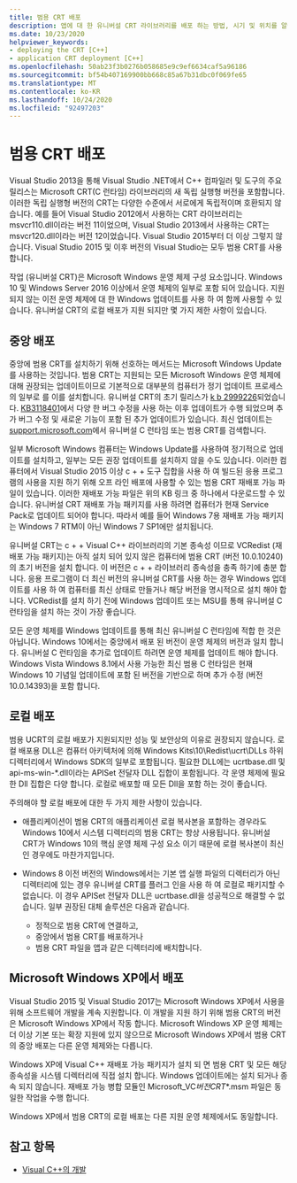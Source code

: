 ```yaml
---
title: 범용 CRT 배포
description: 앱에 대 한 유니버설 CRT 라이브러리를 배포 하는 방법, 시기 및 위치를 알아봅니다.
ms.date: 10/23/2020
helpviewer_keywords:
- deploying the CRT [C++]
- application CRT deployment [C++]
ms.openlocfilehash: 50ab23f3b0276b058685e9c9ef6634caf5a96186
ms.sourcegitcommit: bf54b407169900bb668c85a67b31dbc0f069fe65
ms.translationtype: MT
ms.contentlocale: ko-KR
ms.lasthandoff: 10/24/2020
ms.locfileid: "92497203"
---
```

# <a name="universal-crt-deployment"></a>범용 CRT 배포

Visual Studio 2013을 통해 Visual Studio .NET에서 C++ 컴파일러 및 도구의 주요 릴리스는 Microsoft CRT(C 런타임) 라이브러리의 새 독립 실행형 버전을 포함합니다. 이러한 독립 실행형 버전의 CRT는 다양한 수준에서 서로에게 독립적이며 호환되지 않습니다. 예를 들어 Visual Studio 2012에서 사용하는 CRT 라이브러리는 msvcr110.dll이라는 버전 11이었으며, Visual Studio 2013에서 사용하는 CRT는 msvcr120.dll이라는 버전 12이었습니다. Visual Studio 2015부터 더 이상 그렇지 않습니다. Visual Studio 2015 및 이후 버전의 Visual Studio는 모두 범용 CRT를 사용합니다.

작업 (유니버설 CRT)은 Microsoft Windows 운영 체제 구성 요소입니다. Windows 10 및 Windows Server 2016 이상에서 운영 체제의 일부로 포함 되어 있습니다. 지원 되지 않는 이전 운영 체제에 대 한 Windows 업데이트를 사용 하 여 함께 사용할 수 있습니다. 유니버설 CRT의 로컬 배포가 지원 되지만 몇 가지 제한 사항이 있습니다.

## <a name="central-deployment"></a>중앙 배포

중앙에 범용 CRT를 설치하기 위해 선호하는 메서드는 Microsoft Windows Update를 사용하는 것입니다. 범용 CRT는 지원되는 모든 Microsoft Windows 운영 체제에 대해 권장되는 업데이트이므로 기본적으로 대부분의 컴퓨터가 정기 업데이트 프로세스의 일부로 를 이를 설치합니다. 유니버설 CRT의 초기 릴리스가 [k b 2999226](https://support.microsoft.com/kb/2999226)되었습니다. [KB3118401](https://support.microsoft.com/kb/3118401)에서 다양 한 버그 수정을 사용 하는 이후 업데이트가 수행 되었으며 추가 버그 수정 및 새로운 기능이 포함 된 추가 업데이트가 있습니다. 최신 업데이트는 [support.microsoft.com](https://support.microsoft.com)에서 유니버설 C 런타임 또는 범용 CRT를 검색합니다.

일부 Microsoft Windows 컴퓨터는 Windows Update를 사용하여 정기적으로 업데이트를 설치하고, 일부는 모든 권장 업데이트를 설치하지 않을 수도 있습니다. 이러한 컴퓨터에서 Visual Studio 2015 이상 c + + 도구 집합을 사용 하 여 빌드된 응용 프로그램의 사용을 지원 하기 위해 오프 라인 배포에 사용할 수 있는 범용 CRT 재배포 가능 파일이 있습니다. 이러한 재배포 가능 파일은 위의 KB 링크 중 하나에서 다운로드할 수 있습니다. 유니버설 CRT 재배포 가능 패키지를 사용 하려면 컴퓨터가 현재 Service Pack로 업데이트 되어야 합니다. 따라서 예를 들어 Windows 7용 재배포 가능 패키지는 Windows 7 RTM이 아닌 Windows 7 SP1에만 설치됩니다.

유니버설 CRT는 c + + Visual C++ 라이브러리의 기본 종속성 이므로 VCRedist (재배포 가능 패키지)는 아직 설치 되어 있지 않은 컴퓨터에 범용 CRT (버전 10.0.10240)의 초기 버전을 설치 합니다. 이 버전은 c + + 라이브러리 종속성을 충족 하기에 충분 합니다. 응용 프로그램이 더 최신 버전의 유니버설 CRT를 사용 하는 경우 Windows 업데이트를 사용 하 여 컴퓨터를 최신 상태로 만들거나 해당 버전을 명시적으로 설치 해야 합니다. VCRedist를 설치 하기 전에 Windows 업데이트 또는 MSU를 통해 유니버설 C 런타임을 설치 하는 것이 가장 좋습니다.

모든 운영 체제를 Windows 업데이트를 통해 최신 유니버설 C 런타임에 적합 한 것은 아닙니다. Windows 10에서는 중앙에서 배포 된 버전이 운영 체제의 버전과 일치 합니다. 유니버설 C 런타임을 추가로 업데이트 하려면 운영 체제를 업데이트 해야 합니다. Windows Vista Windows 8.1에서 사용 가능한 최신 범용 C 런타임은 현재 Windows 10 기념일 업데이트에 포함 된 버전을 기반으로 하며 추가 수정 (버전 10.0.14393)을 포함 합니다.

## <a name="local-deployment"></a>로컬 배포

범용 UCRT의 로컬 배포가 지원되지만 성능 및 보안상의 이유로 권장되지 않습니다. 로컬 배포용 DLL은 컴퓨터 아키텍처에 의해 Windows Kits\\10\\Redist\\ucrt\\DLLs 하위 디렉터리에서 Windows SDK의 일부로 포함됩니다. 필요한 DLL에는 ucrtbase.dll 및 api-ms-win-\*.dll이라는 APISet 전달자 DLL 집합이 포함됩니다. 각 운영 체제에 필요한 Dll 집합은 다양 합니다. 로컬로 배포할 때 모든 Dll을 포함 하는 것이 좋습니다.

주의해야 할 로컬 배포에 대한 두 가지 제한 사항이 있습니다.

- 애플리케이션이 범용 CRT의 애플리케이션 로컬 복사본을 포함하는 경우라도 Windows 10에서 시스템 디렉터리의 범용 CRT는 항상 사용됩니다. 유니버설 CRT가 Windows 10의 핵심 운영 체제 구성 요소 이기 때문에 로컬 복사본이 최신인 경우에도 마찬가지입니다.

- Windows 8 이전 버전의 Windows에서는 기본 앱 실행 파일의 디렉터리가 아닌 디렉터리에 있는 경우 유니버설 CRT를 플러그 인을 사용 하 여 로컬로 패키지할 수 없습니다. 이 경우 APISet 전달자 DLL은 ucrtbase.dll을 성공적으로 해결할 수 없습니다. 일부 권장된 대체 솔루션은 다음과 같습니다.

  - 정적으로 범용 CRT에 연결하고,
  - 중앙에서 범용 CRT를 배포하거나
  - 범용 CRT 파일을 앱과 같은 디렉터리에 배치합니다.

## <a name="deployment-on-microsoft-windows-xp"></a>Microsoft Windows XP에서 배포

Visual Studio 2015 및 Visual Studio 2017는 Microsoft Windows XP에서 사용을 위해 소프트웨어 개발을 계속 지원합니다. 이 개발을 지원 하기 위해 범용 CRT의 버전은 Microsoft Windows XP에서 작동 합니다. Microsoft Windows XP 운영 체제는 더 이상 기본 또는 확장 지원에 있지 않으므로 Microsoft Windows XP에서 범용 CRT의 중앙 배포는 다른 운영 체제와는 다릅니다.

Windows XP에 Visual C++ 재배포 가능 패키지가 설치 되 면 범용 CRT 및 모든 해당 종속성을 시스템 디렉터리에 직접 설치 합니다. Windows 업데이트에는 설치 되거나 종속 되지 않습니다. 재배포 가능 병합 모듈인 Microsoft_VC*버전*_CRT_\*.msm 파일은 동일한 작업을 수행 합니다.

Windows XP에서 범용 CRT의 로컬 배포는 다른 지원 운영 체제에서도 동일합니다.

## <a name="see-also"></a>참고 항목

- [Visual C++의 개발](deployment-in-visual-cpp.md)
